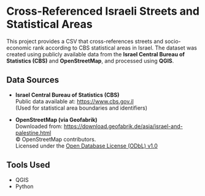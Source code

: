 # Cross-Referenced Israeli Streets and Statistical Areas

This project provides a CSV that cross-references streets and socio-economic rank according to CBS statistical areas in Israel. The dataset was created using publicly available data from the **Israel Central Bureau of Statistics (CBS)** and **OpenStreetMap**, and processed using **QGIS**.

## Data Sources

- **Israel Central Bureau of Statistics (CBS)**  
  Public data available at: https://www.cbs.gov.il  
  (Used for statistical area boundaries and identifiers)

- **OpenStreetMap (via Geofabrik)**  
  Downloaded from: https://download.geofabrik.de/asia/israel-and-palestine.html  
  © OpenStreetMap contributors.  
  Licensed under the [Open Database License (ODbL) v1.0](https://opendatacommons.org/licenses/odbl/1-0/)

## Tools Used

- QGIS
- Python
